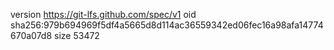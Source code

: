 version https://git-lfs.github.com/spec/v1
oid sha256:979b694969f5df4a5665d8d114ac36559342ed06fec16a98afa14774670a07d8
size 53472
